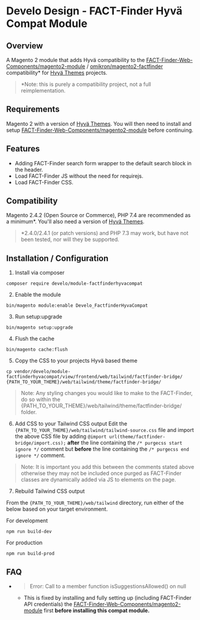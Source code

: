 # Develo Design - FACT-Finder Hyvä Compat Module

## Overview
A Magento 2 module that adds Hyvä compatibility to the [FACT-Finder-Web-Components/magento2-module](https://github.com/FACT-Finder-Web-Components/magento2-module) /  [omikron/magento2-factfinder](https://github.com/FACT-Finder-Web-Components/magento2-module) compatibility* for [Hvyä Themes](https://hyva.io/) projects.

> *Note: this is purely a compatibility project, not a full reimplementation.

## Requirements
Magento 2 with a version of [Hyvä Themes](https://docs.hyva.io/). You will then need to install and setup [FACT-Finder-Web-Components/magento2-module](https://github.com/FACT-Finder-Web-Components/magento2-module) before continuing.

## Features
* Adding FACT-Finder search form wrapper to the default search block in the header.
* Load FACT-Finder JS without the need for requirejs.
* Load FACT-Finder CSS.

## Compatibility
Magento 2.4.2 (Open Source or Commerce), PHP 7.4 are recommended as a minimum*. You'll also need a version of [Hyvä Themes](https://docs.hyva.io/).

> *2.4.0/2.4.1 (or patch versions) and PHP 7.3 may work, but have not been tested, nor will they be supported.

## Installation / Configuration
 
1. Install via composer
```
composer require develo/module-factfinderhyvacompat
```

2. Enable the module
```
bin/magento module:enable Develo_FactfinderHyvaCompat
```

3. Run setup:upgrade
```
bin/magento setup:upgrade
```

4. Flush the cache
```
bin/magento cache:flush
```

5. Copy the CSS to your projects Hyvä based theme
```
cp vendor/develo/module-factfinderhyvacompat/view/frontend/web/tailwind/factfinder-bridge/ {PATH_TO_YOUR_THEME}/web/tailwind/theme/factfinder-bridge/
```
> Note: Any styling changes you would like to make to the FACT-Finder, do so within the {PATH_TO_YOUR_THEME}/web/tailwind/theme/factfinder-bridge/ folder.

6. Add CSS to your Tailwind CSS output
   Edit the `{PATH_TO_YOUR_THEME}/web/tailwind/tailwind-source.css` file and import the above CSS file by adding `@import url(theme/factfinder-bridge/import.css);` **after** the line containing the `/* purgecss start ignore */` comment but **before** the line containing the `/* purgecss end ignore */` comment.

> Note: It is important you add this between the comments stated above otherwise they may not be included once purged as FACT-Finder classes are dynamically added via JS to elements on the page.

7. Rebuild Tailwind CSS output

From the `{PATH_TO_YOUR_THEME}/web/tailwind` directory, run either of the below based on your target environment.

For development
```
npm run build-dev
```

For production
```
npm run build-prod
```

## FAQ
* > Error: Call to a member function isSuggestionsAllowed() on null
    * This is fixed by installing and fully setting up (including FACT-Finder API credentials) the [FACT-Finder-Web-Components/magento2-module](https://github.com/FACT-Finder-Web-Components/magento2-module) first **before installing this compat module.**
